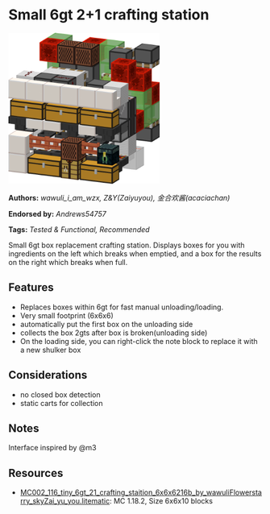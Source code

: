 # Small 6gt 2+1 crafting station
<img alt="area_render_2.png" src="images/area_render_2.png?raw=1" height="300px">

**Authors:** *wawuli_i_am_wzx, Z&Y(Zaiyuyou), 金合欢酱(acaciachan)*

**Endorsed by:** *Andrews54757*

**Tags:** *Tested & Functional, Recommended*

Small 6gt box replacement crafting station. Displays boxes for you with ingredients on the left which breaks when emptied, and a box for the results on the right which breaks when full.

## Features
- Replaces boxes within 6gt for fast manual unloading/loading.
- Very small footprint (6x6x6)
- automatically put the first box on the unloading side
- collects the box 2gts after box is broken(unloading side)
- On the loading side, you can right-click the note block to replace it with a new shulker box

## Considerations
- no closed box detection
- static carts for collection

## Notes
Interface inspired by @m3

## Resources
- [MC002_116_tiny_6gt_21_crafting_staition_6x6x6216b_by_wawuliFlowerstarry_skyZai_yu_you.litematic](attachments/MC002_116_tiny_6gt_21_crafting_staition_6x6x6216b_by_wawuliFlowerstarry_skyZai_yu_you.litematic): MC 1.18.2, Size 6x6x10 blocks
